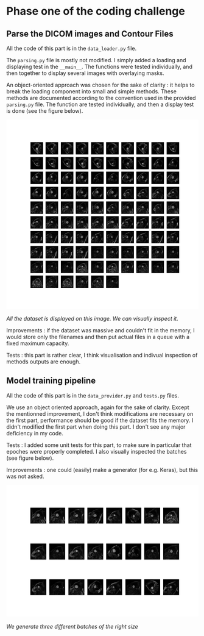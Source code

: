 # Phase one of the coding challenge

## Parse the DICOM images and Contour Files

All the code of this part is in the `data_loader.py` file.

The `parsing.py` file is mostly not modified. I simply added a loading and displaying test in the `__main__`.
The functions were tested individually, and then together to display several images with overlaying masks.

An object-oriented approach was chosen for the sake of clarity : it helps to break the loading component into small and simple methods. 
These methods are documented according to the convention used in the provided `parsing.py` file.
The function are tested individually, and then a display test is done (see the figure below).

![Display of the iamges and masks](/figures/dataset_visu.png)

*All the dataset is displayed on this image. We can visually inspect it.*

Improvements :
if the dataset was massive and couldn't fit in the memory, I would store only the filenames and then put actual files in a queue with a fixed maximum capacity.

Tests :
this part is rather clear, I think visualisation and indivual inspection of methods outputs are enough.


## Model training pipeline

All the code of this part is in the `data_provider.py` and `tests.py` files.

We use an object oriented approach, again for the sake of clarity. Except the mentionned improvement, I don't think modifications are necessary on the first part, performance should be good if the dataset fits the memory. I didn't modified the first part when doing this part. I don't see any major deficiency in my code.

Tests :
I added some unit tests for this part, to make sure in particular that epoches were properly completed. I also visually inspected the batches (see figure below).

Improvements :
one could (easily) make a generator (for e.g. Keras), but this was not asked. 

![Display of the iamges and masks](/figures/three_batches.png)

*We generate three different batches of the right size*


